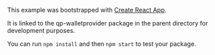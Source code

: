 This example was bootstrapped with [Create React App](https://github.com/facebook/create-react-app).

It is linked to the qp-walletprovider package in the parent directory for development purposes.

You can run `npm install` and then `npm start` to test your package.
